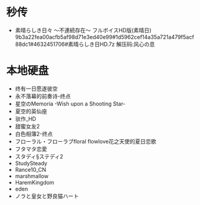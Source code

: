 
# 秒传
* 素晴らしき日々 ～不連続存在～ フルボイスHD版(素晴日)
  9b3a22fea00acfb5af98d71e3ed40e99#1d5962cef14a35a721a479f5acf88dc1#4632451706#素晴らしき日HD.7z
  解压码:风心の息

# 本地硬盘
* 终有一日愿遂彼空
* 永不落幕的前奏诗-终点
* 星空のMemoria -Wish upon a Shooting Star-
* 夏空的英仙座
* 驮作_HD
* 甜蜜女友2
* 白色相簿2-终点
* フローラル・フローラブfloral flowlove花之天使的夏日恋歌
* フタマタ恋愛
* スタディ§ステディ2
* StudySteady
* Rance10_CN
* marshmallow
* HaremKingdom
* eden
* ノラと皇女と野良猫ハート